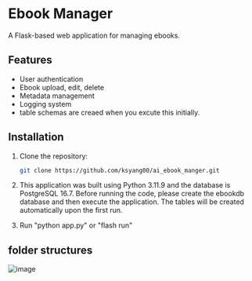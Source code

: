 # Ebook Manager

A Flask-based web application for managing ebooks.

## Features
- User authentication
- Ebook upload, edit, delete
- Metadata management
- Logging system
- table schemas are creaed when you excute this initially.

## Installation
1. Clone the repository:
   ```bash
   git clone https://github.com/ksyang00/ai_ebook_manger.git

2. This application was built using Python 3.11.9 and the database is PostgreSQL 16.7.
    Before running the code, please create the ebookdb database and then execute the application.
    The tables will be created automatically upon the first run.

3. Run
    "python app.py" or "flash run"

   
## folder structures

   ![image](https://github.com/user-attachments/assets/2dbab505-7508-4a32-b49d-5e69afdce2ab)


